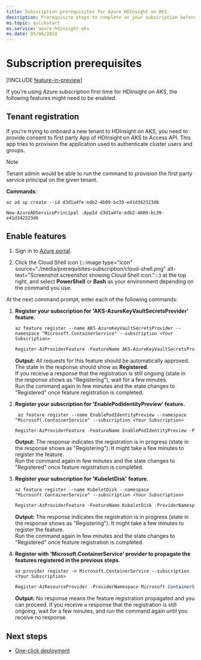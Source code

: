 ```yaml
---
title: Subscription prerequisites for Azure HDInsight on AKS.
description: Prerequisite steps to complete on your subscription before working with Azure HDInsight on AKS.
ms.topic: quickstart
ms.service: azure-hdinsight-aks
ms.date: 05/06/2024
---
```


# Subscription prerequisites

[!INCLUDE [feature-in-preview](includes/feature-in-preview.md)]


If you're using Azure subscription first time for HDInsight on AKS, the following features might need to be enabled.

## Tenant registration

If you're trying to onboard a new tenant to HDInsight on AKS, you need to provide consent to first party App of HDInsight on AKS to Access API. This app tries to provision the application used to authenticate cluster users and groups.

> [!NOTE]
> Tenant admin would be able to run the command to provision the first party service principal on the given tenant.

**Commands**: 

```azurecli
az ad sp create --id d3d1a4fe-edb2-4b09-bc39-e41d342323d6
```

```azurepowershell
New-AzureADServicePrincipal -AppId d3d1a4fe-edb2-4b09-bc39-e41d342323d6
```

## Enable features 

1. Sign in to [Azure portal](https://portal.azure.com).
   
1. Click the Cloud Shell icon (:::image type="icon" source="./media/prerequisites-subscription/cloud-shell.png" alt-text="Screenshot screenshot showing Cloud Shell icon.":::) at the top right, and select **PowerShell** or **Bash** as your environment depending on the command you use.

At the next command prompt, enter each of the following commands:
 
1. **Register your subscription for 'AKS-AzureKeyVaultSecretsProvider' feature.** 

    ```azurecli
    az feature register --name AKS-AzureKeyVaultSecretsProvider --namespace "Microsoft.ContainerService" --subscription <Your Subscription>
    ```
    
    ```powershell
    Register-AzProviderFeature -FeatureName AKS-AzureKeyVaultSecretsProvider -ProviderNamespace Microsoft.ContainerService
    ```

    **Output:** All requests for this feature should be automatically approved. The state in the response should show as **Registered**. 
                <br>If you receive a response that the registration is still ongoing (state in the response shows as "Registering"), wait for a few minutes. <br>Run the command again in few minutes and the state changes to "Registered" once feature registration is completed.

1. **Register your subscription for 'EnablePodIdentityPreview' feature.** 

   ```azurecli
    az feature register --name EnablePodIdentityPreview --namespace "Microsoft.ContainerService" --subscription <Your Subscription>
    ```
    
    ```powershell
    Register-AzProviderFeature -FeatureName EnablePodIdentityPreview -ProviderNamespace Microsoft.ContainerService
    ```
    **Output:** The response indicates the registration is in progress (state in the response shows as "Registering"). It might take a few minutes to register the feature.
      <br>Run the command again in few minutes and the state changes to "Registered" once feature registration is completed.

1. **Register your subscription for 'KubeletDisk' feature.**
   
    ```azurecli
    az feature register --name KubeletDisk --namespace "Microsoft.ContainerService" --subscription <Your Subscription>
    ```
    
    ```powershell
    Register-AzProviderFeature -FeatureName KubeletDisk -ProviderNamespace Microsoft.ContainerService
    ```
    
    **Output:** The response indicates the registration is in progress (state in the response shows as "Registering"). It might take a few minutes to register the feature.
      <br>Run the command again in few minutes and the state changes to "Registered" once feature registration is completed.

1. **Register with 'Microsoft.ContainerService' provider to propagate the features registered in the previous steps.**  
   
   ```azurecli
   az provider register -n Microsoft.ContainerService --subscription <Your Subscription>
   ```
    
    ```powershell
    Register-AzResourceProvider -ProviderNamespace Microsoft.ContainerService
    ```
    
    **Output:** No response means the feature registration propagated and you can proceed. If you receive a response that the registration is still ongoing, wait for a few minutes, and run the command again until you receive no response.

## Next steps
* [One-click deployment](./quickstart-get-started.md)


